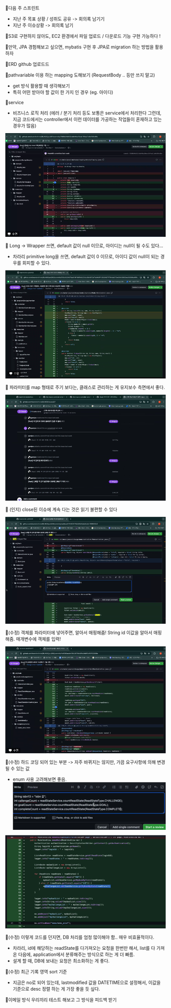 📌다음 주 스프린트
- 지난 주 목표 상황 / 성취도 공유 -> 회의록 남기기
- 지난 주 이슈상황 -> 회의록 남기

📌S3로 구현하지 않아도, EC2 환경에서 파일 업로드 / 다운로드 기능 구현 가능하다 !

📌만약, JPA 경험해보고 싶으면, mybatis 구현 후 JPA로 migration 하는 방법을 활용하자

📌ERD github 업로드드

📌pathvariable 이용 하는 mapping 도해보기 (RequestBody .. 등만 쓰지 말고)
- get 방식 활용할 때 생각해보기
- 특히 어떤 받아야 할 값이 한 가지 인 경우 (eg. 아이디)

📌service
- 비즈니스 로직 처리 (에러  / 분기 처리 등도 보통은 service에서 처리한다 그런데, 지금 코드에서는 controller에서 이런 데이터를 가공하는 작업들이 혼재하고 있는 경우가 많음)

![](../image/Pasted%20image%2020240605195254.png)

📌 Long -> Wrapper 쓰면, default 값이 null 이므로, 아이디는 null이 될 수도 있다...
- 차라리 primitive long을 쓰면, default 값이 0 이므로, 아이디 값이 null이 되는 경우를 회피할 수 있다.

![](../image/Pasted%20image%2020240605200118.png)

📌 파라미터를 map 형태로 주기 보다는, 클래스로 관리하는 게 유지보수 측면에서 좋다.

![](../image/Pasted%20image%2020240605201716.png)

📌 (인지) close된 이슈에 계속 다는 것은 읽기 불편할 수 있다

![](../image/Pasted%20image%2020240605202013.png)

📌(수정) 객체를 파라미터에 넣어주면, 알아서 매핑해줌! String id 이값을 알아서 매핑해줌. 매개변수에 객체를 입력!

![](../image/Pasted%20image%2020240605202336.png)

📌(수정) 하드 코딩 되어 있는 부분 -> 자주 바뀌지는 않지만, 가끔 요구사항에 의해 변경될 수 있는 값
- enum 사용 고려해보면 좋음.
![](../image/Pasted%20image%2020240605202603.png)

![](../image/Pasted%20image%2020240605202929.png)

📌(수정) 이렇게 코드를 던지면, DB 처리를 엄청 많이해야 함.. 매우 비효율적이다.
- 차라리, id에 해당하는 readState를 다가져오는 요청을 한번만 해서, list를 다 가져온 다음에, application에서 분류해주는 방식으로 하는 게 더 빠름.
- 설계 할 때, DB에 보내는 요청은 최소화하는 게 좋다.

📌(수정) 최근 기록 영역 sort 기준
- 지금은 no로 되어 있는데, lastmodified 값을 DATETIME으로 설정해서, 이값을 기준으로 desc 정렬 하는 게 가장 좋을 듯  싶다.


📌이메일 방식 우리끼리 테스트 해보고 그 방식을 피드백 받기

